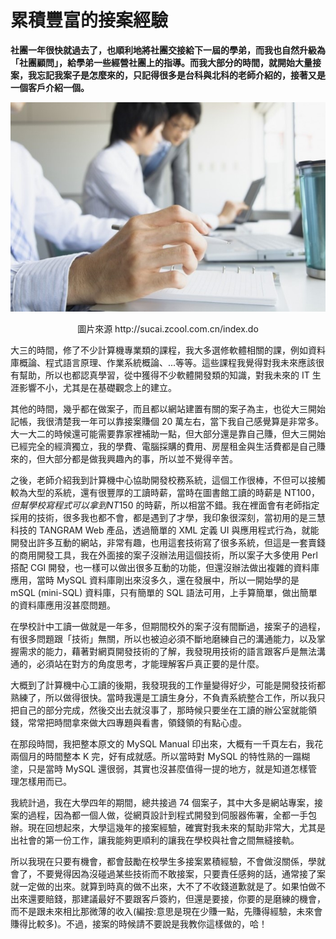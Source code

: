 # 累積豐富的接案經驗

**社團一年很快就過去了，也順利地將社團交接給下一屆的學弟，而我也自然升級為「社團顧問」，給學弟一些經營社團上的指導。而我大部分的時間，就開始大量接案，我忘記我案子是怎麼來的，只記得很多是台科與北科的老師介紹的，接著又是一個客戶介紹一個。**

<p align="center"><img src="images/54660F95-BCF1-0DA8-3368-0B43EBDA2DB4.jpg@700w_0e_1l.jpg" /></p>
<p align="center">圖片來源 http://sucai.zcool.com.cn/index.do

大三的時間，修了不少計算機專業類的課程，我大多選修軟體相關的課，例如資料庫概論、程式語言原理、作業系統概論、...等等。這些課程我覺得對我未來應該很有幫助，所以也都認真學習，從中獲得不少軟體開發類的知識，對我未來的 IT 生涯影響不小，尤其是在基礎觀念上的建立。

其他的時間，幾乎都在做案子，而且都以網站建置有關的案子為主，也從大三開始記帳，我很清楚我一年可以靠接案賺個 20 萬左右，當下我自己感覺算是非常多。大一大二的時候還可能需要靠家裡補助一點，但大部分還是靠自己賺，但大三開始已經完全的經濟獨立，我的學費、電腦採購的費用、房屋租金與生活費都是自己賺來的，但大部分都是做我興趣內的事，所以並不覺得辛苦。

之後，老師介紹我到計算機中心協助開發校務系統，這個工作很棒，不但可以接觸較為大型的系統，還有很豐厚的工讀時薪，當時在圖書館工讀的時薪是 NT$100，但幫學校寫程式可以拿到 NT$150 的時薪，所以相當不錯。我在裡面會有老師指定採用的技術，很多我也都不會，都是遇到了才學，我印象很深刻，當初用的是三慧科技的 TANGRAM Web 產品，透過簡單的 XML 定義 UI 與應用程式行為，就能開發出許多互動的網站，非常有趣，也用這套技術寫了很多系統，但這是一套賣錢的商用開發工具，我在外面接的案子沒辦法用這個技術，所以案子大多使用 Perl 搭配 CGI 開發，也一樣可以做出很多互動的功能，但還沒辦法做出複雜的資料庫應用，當時 MySQL 資料庫剛出來沒多久，還在發展中，所以一開始學的是 mSQL (mini-SQL) 資料庫，只有簡單的 SQL 語法可用，上手算簡單，做出簡單的資料庫應用沒甚麼問題。

在學校計中工讀一做就是一年多，但期間校外的案子沒有間斷過，接案子的過程，有很多問題跟「技術」無關，所以也被迫必須不斷地磨練自己的溝通能力，以及掌握需求的能力，藉著對網頁開發技術的了解，我發現用技術的語言跟客戶是無法溝通的，必須站在對方的角度思考，才能理解客戶真正要的是什麼。

大概到了計算機中心工讀的後期，我發現我的工作量變得好少，可能是開發技術都熟練了，所以做得很快。當時我還是工讀生身分，不負責系統整合工作，所以我只把自己的部分完成，然後交出去就沒事了，那時候只要坐在工讀的辦公室就能領錢，常常把時間拿來做大四專題與看書，領錢領的有點心虛。

在那段時間，我把整本原文的 MySQL Manual 印出來，大概有一千頁左右，我花兩個月的時間整本 K 完，好有成就感。所以當時對 MySQL 的特性熟的一蹋糊塗，只是當時 MySQL 還很弱，其實也沒甚麼值得一提的地方，就是知道怎樣管理怎樣用而已。

我統計過，我在大學四年的期間，總共接過 74 個案子，其中大多是網站專案，接案的過程，因為都一個人做，從網頁設計到程式開發到伺服器佈署，全都一手包辦。現在回想起來，大學這幾年的接案經驗，確實對我未來的幫助非常大，尤其是出社會的第一份工作，讓我能夠更順利的讓我在學校與社會之間無縫接軌。

所以我現在只要有機會，都會鼓勵在校學生多接案累積經驗，不會做沒關係，學就會了，不要覺得因為沒碰過某些技術而不敢接案，只要責任感夠的話，通常接了案就一定做的出來。就算到時真的做不出來，大不了不收錢道歉就是了。如果怕做不出來還要賠錢，那建議最好不要跟客戶簽約，但還是要接，你要的是磨練的機會，而不是跟未來相比那微薄的收入(編按:意思是現在少賺一點，先賺得經驗，未來會賺得比較多)。不過，接案的時候請不要說是我教你這樣做的，哈！
